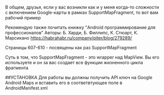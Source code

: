 В общем, друзья, если у вас возникли как и у меня когда-то сложности с включением Google-карты в рамках SupportMapFragment, то вот вам рабочий пример

Рекомендую также почитать книжку "Android программирование для профессионалов"
Авторы: Б. Харди, Б. Филлипс, К. Стюарт, К. Марсикано 
https://habrahabr.ru/company/piter/blog/279289/

Страницы 607-610 - посвящены как раз SupportMapFragment

Суть в том, что SupportMapFragment - это wrapper над MapView. Вы его используете и он за вас создает все функции жизненного цикла фрагмента



##УСТАНОВКА
Для работы вы должны получить  API ключ на Google Android Maps и вставить его в соответвтующее поле в AndroidManifest.xml 



